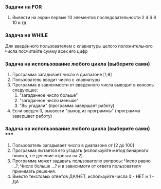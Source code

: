 ### Задачи на FOR 

1. Вывести на экран первые 10 элементов последовательности 2 4 6 8 10 и тд 


### Задача на WHILE 

Для введённого пользователем с клавиатуры целого положительного числа посчитайте сумму всех его цифр


### Задача на использование любого цикла (выберите сами)

1. Программа загадывает число в диапазоне [1;9]
2. Пользователь вводит число с клавиатуры
3. Программа в зависимости от введенного числа выводит в консоль следующее:
    1) "загаданное число больше"
    2) "загаданное число меньше"
    3) "Вы угадали" (программа завершает работу)
4. Если введен 0, выввести "выход из программы" (программа завершает работу)


### Задача на использование любого цикла (выберите сами) ***

1. Пользователь загадывает число в диапазоне от [2 до 100]
2. Программа пытается его угадать (используйте метод бинарного поиска, т.е деление отрезка на 2).
3. Программа может задавать пользователю вопросы: Число равно ...?, Число больше ...? 
   и в зависимоти от ответа пользователя принимать решения.
4. Вместо текстовых ответов ДА/НЕТ, используйте числа 0 - НЕТ и 1 - ДА




